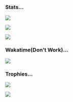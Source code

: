 ### Stats...
 
![](https://github-readme-stats.vercel.app/api/top-langs/?username=Pavlos-Efstathiou&show_icons=true&theme=monokai)
 
![](https://github-readme-stats.vercel.app/api?username=Pavlos-Efstathiou&show_icons=true&theme=monokai)
  
![](https://github-readme-streak-stats.herokuapp.com/?user=Pavlos-Efstathiou&show_icons=true&theme=monokai)
   
### Wakatime(Don't Work)...
   
![](https://github-readme-stats.vercel.app/api/wakatime?username=Pavlos-Efstathiou&show_icons=true&theme=monokai)

### Trophies...

<img src="https://github-profile-trophy.vercel.app/?username=Pavlos-Efstathiou&theme=monokai">

![](https://github-profile-summary-cards.vercel.app/api/cards/profile-details?username=Pavlos-Efstathiou&theme=monokai)
